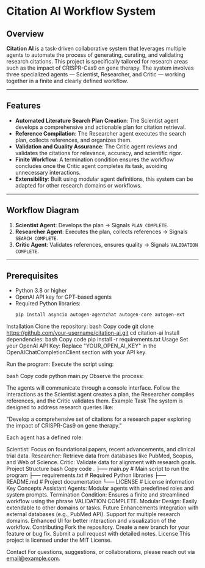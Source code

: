 # Citation AI Workflow System

## Overview
**Citation AI** is a task-driven collaborative system that leverages multiple agents to automate the process of generating, curating, and validating research citations. This project is specifically tailored for research areas such as the impact of CRISPR-Cas9 on gene therapy. The system involves three specialized agents — Scientist, Researcher, and Critic — working together in a finite and clearly defined workflow.

---

## Features
- **Automated Literature Search Plan Creation**: The Scientist agent develops a comprehensive and actionable plan for citation retrieval.
- **Reference Compilation**: The Researcher agent executes the search plan, collects references, and organizes them.
- **Validation and Quality Assurance**: The Critic agent reviews and validates the citations for relevance, accuracy, and scientific rigor.
- **Finite Workflow**: A termination condition ensures the workflow concludes once the Critic agent completes its task, avoiding unnecessary interactions.
- **Extensibility**: Built using modular agent definitions, this system can be adapted for other research domains or workflows.

---

## Workflow Diagram
1. **Scientist Agent**: Develops the plan → Signals `PLAN COMPLETE`.
2. **Researcher Agent**: Executes the plan, collects references → Signals `SEARCH COMPLETE`.
3. **Critic Agent**: Validates references, ensures quality → Signals `VALIDATION COMPLETE`.

---

## Prerequisites
- Python 3.8 or higher
- OpenAI API key for GPT-based agents
- Required Python libraries:
  ```bash
  pip install asyncio autogen-agentchat autogen-core autogen-ext
Installation
Clone the repository:
bash
Copy code
git clone https://github.com/your-username/citation-ai.git
cd citation-ai
Install dependencies:
bash
Copy code
pip install -r requirements.txt
Usage
Set your OpenAI API Key: Replace "YOUR_OPEN_AI_KEY" in the OpenAIChatCompletionClient section with your API key.

Run the program: Execute the script using:

bash
Copy code
python main.py
Observe the process:

The agents will communicate through a console interface.
Follow the interactions as the Scientist agent creates a plan, the Researcher compiles references, and the Critic validates them.
Example Task
The system is designed to address research queries like:

"Develop a comprehensive set of citations for a research paper exploring the impact of CRISPR-Cas9 on gene therapy."

Each agent has a defined role:

Scientist: Focus on foundational papers, recent advancements, and clinical trial data.
Researcher: Retrieve data from databases like PubMed, Scopus, and Web of Science.
Critic: Validate data for alignment with research goals.
Project Structure
bash
Copy code
.
├── main.py               # Main script to run the program
├── requirements.txt      # Required Python libraries
├── README.md             # Project documentation
└── LICENSE               # License information
Key Concepts
Assistant Agents: Modular agents with predefined roles and system prompts.
Termination Condition: Ensures a finite and streamlined workflow using the phrase VALIDATION COMPLETE.
Modular Design: Easily extendable to other domains or tasks.
Future Enhancements
Integration with external databases (e.g., PubMed API).
Support for multiple research domains.
Enhanced UI for better interaction and visualization of the workflow.
Contributing
Fork the repository.
Create a new branch for your feature or bug fix.
Submit a pull request with detailed notes.
License
This project is licensed under the MIT License.

Contact
For questions, suggestions, or collaborations, please reach out via email@example.com.

